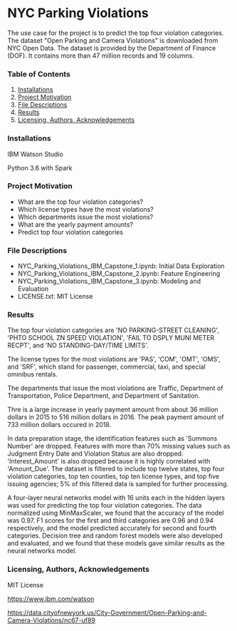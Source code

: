 # NYC Parking Violations
The use case for the project is to predict the top four violation categories. The dataset "Open Parking and Camera Violations" is downloaded from NYC Open Data. The dataset is provided by the Department of Finance (DOF). It contains more than 47 million records and 19 columns. 
### Table of Contents
1. [Installations](#installations)
2. [Project Motivation](#project_motivation)
3. [File Descriptions](#file_descriptions)
4. [Results](#results)
5. [Licensing, Authors, Acknowledgements](#licensing)

### Installations<a name="installations"></a>
IBM Watson Studio

Python 3.6 with Spark

### Project Motivation<a name="project_motivation"></a>

- What are the top four violation categories?
- Which license types have the most violations?
- Which departments issue the most violations? 
- What are the yearly payment amounts? 
- Predict top four violation categories

### File Descriptions<a name="file_descriptions"></a>
- NYC_Parking_Violations_IBM_Capstone_1.ipynb: Initial Data Exploration
- NYC_Parking_Violations_IBM_Capstone_2.ipynb: Feature Engineering
- NYC_Parking_Violations_IBM_Capstone_3.ipynb: Modeling and Evaluation
- LICENSE.txt: MIT License

### Results<a name="results"></a>
The top four violation categories are 'NO PARKING-STREET CLEANING', 'PHTO SCHOOL ZN SPEED VIOLATION', 
'FAIL TO DSPLY MUNI METER RECPT', and 'NO STANDING-DAY/TIME LIMITS'.

The license types for the most violations are 'PAS', 'COM', 'OMT', 'OMS', and 'SRF', which stand for passenger, commercial, taxi, and special ominibus rentals.

The departments that issue the most violations are Traffic, Department of Transportation, Police Department, and Department of Sanitation. 

Thre is a large increase in yearly payment amount from about 36 million dollars in 2015 to 516 million dollars in 2016. The peak payment amount of 733 million dollars occured in 2018. 

In data preparation stage, the identification features such as 'Summons Number' are dropped. Features with more than 70% missing values such as Judgment Entry Date and Violation Status are also dropped. 'Interest_Amount' is also dropped because it is highly correlated with 'Amount_Due'. The dataset is filtered to include top twelve states, top four violation categories, top ten counties, top ten license types, and top five issuing agencies; 5% of this filtered data is sampled for further processing.

A four-layer neural networks model with 16 units each in the hidden layers was used for predicting the top four violation categories. 
The data normalized using MinMaxScaler, we found that the accuracy of the model was 0.97. F1 scores for the first and third categories are 0.96 and 0.94 respectively, and the model predicted accurately for second and fourth categories. Decision tree and random forest models were also developed and evaluated, and we found that these models gave similar results as the neural networks model. 


### Licensing, Authors, Acknowledgements<a name="licensing"></a>
MIT License

https://www.ibm.com/watson

https://data.cityofnewyork.us/City-Government/Open-Parking-and-Camera-Violations/nc67-uf89









